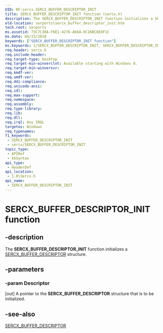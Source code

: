 ```yaml
---
UID: NF:sercx.SERCX_BUFFER_DESCRIPTOR_INIT
title: SERCX_BUFFER_DESCRIPTOR_INIT function (sercx.h)
description: The SERCX_BUFFER_DESCRIPTOR_INIT function initializes a SERCX_BUFFER_DESCRIPTOR structure.
old-location: serports\sercx_buffer_descriptor_init.htm
tech.root: serports
ms.assetid: 73C7C38A-F6E1-4276-A66A-0C16BC6E8F1C
ms.date: 04/23/2018
keywords: ["SERCX_BUFFER_DESCRIPTOR_INIT function"]
ms.keywords: 1/SERCX_BUFFER_DESCRIPTOR_INIT, SERCX_BUFFER_DESCRIPTOR_INIT, SERCX_BUFFER_DESCRIPTOR_INIT function [Serial Ports], serports.sercx_buffer_descriptor_init
req.header: sercx.h
req.include-header: 
req.target-type: Desktop
req.target-min-winverclnt: Available starting with Windows 8.
req.target-min-winversvr: 
req.kmdf-ver: 
req.umdf-ver: 
req.ddi-compliance: 
req.unicode-ansi: 
req.idl: 
req.max-support: 
req.namespace: 
req.assembly: 
req.type-library: 
req.lib: 
req.dll: 
req.irql: Any IRQL
targetos: Windows
req.typenames: 
f1_keywords:
 - SERCX_BUFFER_DESCRIPTOR_INIT
 - sercx/SERCX_BUFFER_DESCRIPTOR_INIT
topic_type:
 - APIRef
 - kbSyntax
api_type:
 - HeaderDef
api_location:
 - 1.0\Sercx.h
api_name:
 - SERCX_BUFFER_DESCRIPTOR_INIT
---
```


# SERCX_BUFFER_DESCRIPTOR_INIT function


## -description

The <b>SERCX_BUFFER_DESCRIPTOR_INIT</b> function initializes a <a href="https://docs.microsoft.com/windows-hardware/drivers/ddi/sercx/ns-sercx-sercx_buffer_descriptor">SERCX_BUFFER_DESCRIPTOR</a> structure.

## -parameters

### -param Descriptor 

[out]
A pointer to the <b>SERCX_BUFFER_DESCRIPTOR</b> structure that is to be initialized.

## -see-also

<a href="https://docs.microsoft.com/windows-hardware/drivers/ddi/sercx/ns-sercx-sercx_buffer_descriptor">SERCX_BUFFER_DESCRIPTOR</a>

